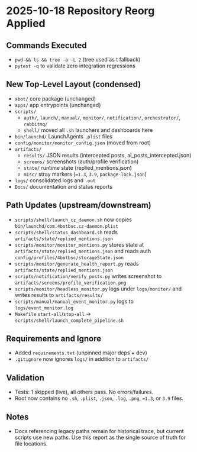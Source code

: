# 2025-10-18 Repository Reorg Applied

## Commands Executed

- `pwd && ls && tree -a -L 2` (tree used as t fallback)
- `pytest -q` to validate zero integration regressions

## New Top-Level Layout (condensed)

- `xbot/` core package (unchanged)
- `apps/` app entrypoints (unchanged)
- `scripts/`
  - `auth/`, `launch/`, `manual/`, `monitor/`, `notification/`, `orchestrator/`, `rabbitmq/`
  - `shell/` moved all `.sh` launchers and dashboards here
- `bin/launchd/` LaunchAgents `.plist` files
- `config/monitor/monitor_config.json` (moved from root)
- `artifacts/`
  - `results/` JSON results (intercepted posts, ai_posts_intercepted.json)
  - `screens/` screenshots (auth/profile verification)
  - `state/` runtime state (replied_mentions.json)
  - `misc/` stray markers (`=1.3`, `3.9`, `package-lock.json`)
- `logs/` consolidated logs and `.out`
- `Docs/` documentation and status reports

## Path Updates (upstream/downstream)

- `scripts/shell/launch_cz_daemon.sh` now copies `bin/launchd/com.4botbsc.cz-daemon.plist`
- `scripts/shell/status_dashboard.sh` reads `artifacts/state/replied_mentions.json`
- `scripts/monitor/monitor_mentions.py` stores state at `artifacts/state/replied_mentions.json` and reads auth `config/profiles/4botbsc/storageState.json`
- `scripts/monitor/generate_health_report.py` reads `artifacts/state/replied_mentions.json`
- `scripts/notification/verify_posts.py` writes screenshot to `artifacts/screens/profile_verification.png`
- `scripts/monitor/headless_monitor.py` logs under `logs/monitor/` and writes results to `artifacts/results/`
- `scripts/manual/manual_event_monitor.py` logs to `logs/event_monitor.log`
- `Makefile` `start-all`/`stop-all` -> `scripts/shell/launch_complete_pipeline.sh`

## Requirements and Ignore

- Added `requirements.txt` (unpinned major deps + dev)
- `.gitignore` now ignores `logs/` in addition to `artifacts/`

## Validation

- Tests: 1 skipped (live), all others pass. No errors/failures.
- Root now contains no `.sh`, `.plist`, `.json`, `.log`, `.png`, `=1.3`, or `3.9` files.

## Notes

- Docs referencing legacy paths remain for historical trace, but current scripts use new paths. Use this report as the single source of truth for file locations.
